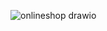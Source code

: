 
![onlineshop drawio](https://github.com/Lyaysan2/OnlineShopProject/assets/70819092/d435d097-c4a3-4562-88ca-7c54dd9b242b)
